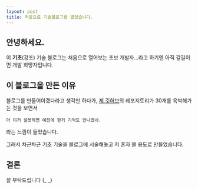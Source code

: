 ```yaml
---
layout: post
title: 처음으로 기술블로그를 열었습니다.
---
```


## 안녕하세요.

이 **기초**(강조) 기술 블로그는 처음으로 열어보는 초보 개발자...라고 하기엔 아직 갈길이 먼 개발 희망자입니다.

## 이 블로그을 만든 이유

블로그를 만들어야겠다라고 생각만 하다가, [제 깃허브](https://github.com/minwook-shin)의 레포지토리가 30개를 육박해가는 것을 보면서 
```
아 이거 잘못하면 예전에 한거 기억도 안나겠네.
```
라는 느낌이 들었습니다.

그래서 차근차근 기초 기술을 블로그에 서술해놓고 저 혼자 볼 용도로 만들었습니다.

## 결론

잘 부탁드립니다 (_ _)